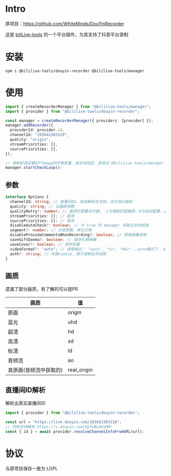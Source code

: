 # Intro

原项目：https://github.com/WhiteMinds/DouYinRecorder

这是 [biliLive-tools](https://github.com/renmu123/biliLive-tools) 的一个平台插件，为其支持了抖音平台录制

# 安装

`npm i @bililive-tools/douyin-recorder @bililive-tools/manager`

# 使用

```ts
import { createRecorderManager } from "@bililive-tools/manager";
import { provider } from "@bililive-tools/douyin-recorder";

const manager = createRecorderManager({ providers: [provider] });
manager.addRecorder({
  providerId: provider.id,
  channelId: "203641303310",
  quality: "origin",
  streamPriorities: [],
  sourcePriorities: [],
});

// 录制前请设置好ffmepg的环境变量，或手动指定，具体见`@bililive-tools/manager`文档
manager.startCheckLoop();
```

## 参数

```ts
interface Options {
  channelId: string; // 直播间ID，具体解析见文档，也可自行解析
  quality: string; // 见画质参数
  qualityRetry?: number; // 画质匹配重试次数, -1为强制匹配画质，0为自动配置，正整数为最大匹配次数
  streamPriorities: []; // 废弃
  sourcePriorities: []; // 废弃
  disableAutoCheck?: boolean; // 为 true 时 manager 将跳过自动检查
  segment?: number; // 分段参数，单位分钟
  disableProvideCommentsWhenRecording?: boolean; // 禁用弹幕录制
  saveGiftDanma?: boolean; // 保存礼物弹幕
  saveCover?: boolean; // 保存封面
  videoFormat?: "auto"; // 视频格式： "auto", "ts", "mkv" ，auto模式下, 分段使用 "ts"，不分段使用 "mp4"
  auth?: string; // 传递cookie，用于录制会员视频
}
```

## 画质

遗漏了部分画质，有了解的可以提PR

| 画质                   | 值          |
| ---------------------- | ----------- |
| 原画                   | origin      |
| 蓝光                   | uhd         |
| 超清                   | hd          |
| 高清                   | sd          |
| 标清                   | ld          |
| 音频流                 | ao          |
| 真原画(音频流中获取的) | real_origin |

## 直播间ID解析

解析出真实直播间ID

```ts
import { provider } from "@bililive-tools/douyin-recorder";

const url = "https://live.douyin.com/203641303310";
// 同样支持解析 https://v.douyin.com/DpfoBLAXoHM/
const { id } = await provider.resolveChannelInfoFromURL(url);
```

# 协议

与原项目保存一致为 LGPL
